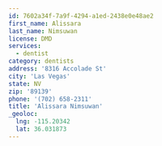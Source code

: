 ```yaml
---
id: 7602a34f-7a9f-4294-a1ed-2438e0e48ae2
first_name: Alissara
last_name: Nimsuwan
license: DMD
services:
  - dentist
category: dentists
address: '8316 Accolade St'
city: 'Las Vegas'
state: NV
zip: '89139'
phone: '(702) 658-2311'
title: 'Alissara Nimsuwan'
_geoloc:
  lng: -115.20342
  lat: 36.031873
---
```

